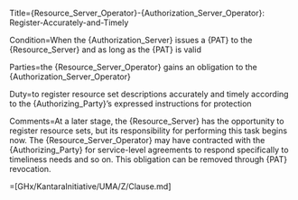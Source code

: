 Title={Resource_Server_Operator}-{Authorization_Server_Operator}: Register-Accurately-and-Timely

Condition=When the {Authorization_Server} issues a {PAT} to the {Resource_Server} and as long as the {PAT} is valid

Parties=the {Resource_Server_Operator} gains an obligation to the {Authorization_Server_Operator}

Duty=to register resource set descriptions accurately and timely according to the {Authorizing_Party}’s expressed instructions for protection

Comments=At a later stage, the {Resource_Server} has the opportunity to register resource sets, but its responsibility for performing this task begins now. The {Resource_Server_Operator} may have contracted with the {Authorizing_Party} for service-level agreements to respond specifically to timeliness needs and so on. This obligation can be removed through {PAT} revocation.

=[GHx/KantaraInitiative/UMA/Z/Clause.md]